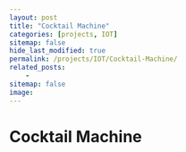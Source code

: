 ```yaml
---
layout: post
title: "Cocktail Machine"
categories: [projects, IOT]
sitemap: false
hide_last_modified: true
permalink: /projects/IOT/Cocktail-Machine/
related_posts:
    -
sitemap: false
image: 
---
```


# Cocktail Machine